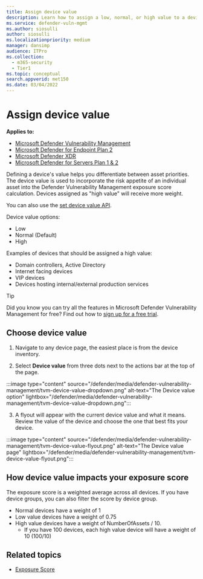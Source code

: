 ```yaml
---
title: Assign device value
description: Learn how to assign a low, normal, or high value to a device to help you differentiate between asset priorities.
ms.service: defender-vuln-mgmt
ms.author: siosulli
author: siosulli
ms.localizationpriority: medium
manager: dansimp
audience: ITPro
ms.collection: 
  - m365-security
  - Tier1
ms.topic: conceptual
search.appverid: met150
ms.date: 03/04/2022
---
```


# Assign device value

**Applies to:**

- [Microsoft Defender Vulnerability Management](https://go.microsoft.com/fwlink/?linkid=2229011)
- [Microsoft Defender for Endpoint Plan 2](https://go.microsoft.com/fwlink/?linkid=2154037)
- [Microsoft Defender XDR](https://go.microsoft.com/fwlink/?linkid=2118804)
- [Microsoft Defender for Servers Plan 1 & 2](/azure/defender-for-cloud/plan-defender-for-servers-select-plan)

Defining a device's value helps you differentiate between asset priorities. The device value is used to incorporate the risk appetite of an individual asset into the Defender Vulnerability Management exposure score calculation. Devices assigned as "high value" will receive more weight.

You can also use the [set device value API](/defender-endpoint/api/set-device-value).

Device value options:

- Low
- Normal (Default)
- High

Examples of devices that should be assigned a high value:

- Domain controllers, Active Directory
- Internet facing devices
- VIP devices
- Devices hosting internal/external production services

> [!TIP]
> Did you know you can try all the features in Microsoft Defender Vulnerability Management for free? Find out how to [sign up for a free trial](/defender-vulnerability-management/defender-vulnerability-management-trial).

## Choose device value

1. Navigate to any device page, the easiest place is from the device inventory.

2. Select **Device value** from three dots next to the actions bar at the top of the page.

:::image type="content" source="/defender/media/defender-vulnerability-management/tvm-device-value-dropdown.png" alt-text="The Device value option" lightbox="/defender/media/defender-vulnerability-management/tvm-device-value-dropdown.png":::

3. A flyout will appear with the current device value and what it means. Review the value of the device and choose the one that best fits your device.

:::image type="content" source="/defender/media/defender-vulnerability-management/tvm-device-value-flyout.png" alt-text="The Device value page" lightbox="/defender/media/defender-vulnerability-management/tvm-device-value-flyout.png":::

## How device value impacts your exposure score

The exposure score is a weighted average across all devices. If you have device groups, you can also filter the score by device group.

- Normal devices have a weight of 1
- Low value devices have a weight of 0.75
- High value devices have a weight of NumberOfAssets / 10.
    - If you have 100 devices, each high value device will have a weight of 10 (100/10)

## Related topics

- [Exposure Score](tvm-exposure-score.md)

